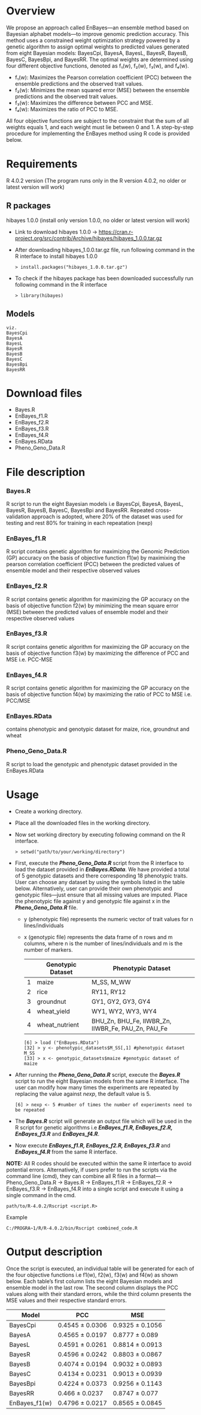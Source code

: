 # Overview
We propose an approach called EnBayes—an ensemble method based on Bayesian alphabet models—to improve genomic prediction accuracy. This method uses a constrained weight optimization strategy powered by a genetic algorithm to assign optimal weights to predicted values generated from eight Bayesian models: BayesCpi, BayesA, BayesL, BayesR, BayesB, BayesC, BayesBpi, and BayesRR. The optimal weights are determined using four different objective functions, denoted as f₁(w), f₂(w), f₃(w), and f₄(w).

- f₁(w): Maximizes the Pearson correlation coefficient (PCC) between the ensemble predictions and the observed trait values.
- f₂(w): Minimizes the mean squared error (MSE) between the ensemble predictions and the observed trait values.
- f₃(w): Maximizes the difference between PCC and MSE.
- f₄(w): Maximizes the ratio of PCC to MSE.

All four objective functions are subject to the constraint that the sum of all weights equals 1, and each weight must lie between 0 and 1. A step-by-step procedure for implementing the EnBayes method using R code is provided below.

# Requirements
R 4.0.2 version (The program runs only in the R version 4.0.2, no older or latest version will work)

## R packages
hibayes 1.0.0 (install only version 1.0.0, no older or latest version will work)
- Link to download hibayes 1.0.0 -> https://cran.r-project.org/src/contrib/Archive/hibayes/hibayes_1.0.0.tar.gz
- After downloading hibayes_1.0.0.tar.gz file, run following command in the R interface to install hibayes 1.0.0

      > install.packages("hibayes_1.0.0.tar.gz")
             
- To check if the hibayes package has been downloaded successfully run following command in the R interface

      > library(hibayes)
    
## Models
    viz.
    BayesCpi
    BayesA
    BayesL
    BayesR
    BayesB
    BayesC
    BayesBpi
    BayesRR

# Download files
- Bayes.R
- EnBayes_f1.R
- EnBayes_f2.R
- EnBayes_f3.R
- EnBayes_f4.R
- EnBayes.RData
- Pheno_Geno_Data.R

# File description
### Bayes.R
R script to run the eight Bayesian models i.e BayesCpi, BayesA, BayesL, BayesR, BayesB, BayesC, BayesBpi and BayesRR. Repeated cross-validation approach is adopted, where 20% of the dataset was used for testing and rest 80% for training in each repeatation (nexp)

### EnBayes_f1.R
R script contains genetic algorithm for maximizing the Genomic Prediction (GP) accuracy on the basis of objective function f1(w) by maximixing the pearson correlation coefficient (PCC) between the predicted values of ensemble model and their respective observed values

### EnBayes_f2.R
R script contains genetic algorithm for maximizing the GP accuracy on the basis of objective function f2(w) by minimizing the mean square error (MSE) between the predicted values of ensemble model and their respective observed values

### EnBayes_f3.R
R script contains genetic algorithm for maximizing the GP accuracy on the basis of objective function f3(w) by maximizing the difference of PCC and MSE i.e. PCC-MSE

### EnBayes_f4.R
R script contains genetic algorithm for maximizing the GP accuracy on the basis of objective function f4(w) by maximizing the ratio of PCC to MSE i.e. PCC/MSE

### EnBayes.RData
contains phenotypic and genotypic dataset for maize, rice, groundnut and wheat

### Pheno_Geno_Data.R
R script to load the genotypic and phenotypic dataset provided in the EnBayes.RData

# Usage 
- Create a working directory.
- Place all the downloaded files in the working directory.
- Now set working directory by executing following command on the R interface.

      > setwd("path/to/your/working/directory")
- First, execute the _**Pheno_Geno_Data.R**_ script from the R interface to load the dataset provided in _**EnBayes.RData**_. We have provided a total of 5 genotypic datasets and there corresponding 18 phenotypic traits. User can choose any dataset by using the symbols listed in the table below. Alternatively, user can provide their own phenotypic and genotypic files—just ensure that all missing values are imputed. Place the phenotypic file against y and genotypic file against x in the _**Pheno_Geno_Data.R**_ file.

    - y (phenotypic file) represents the numeric vector of trait values for n lines/individuals
    - x (genotypic file) represents the data frame of n rows and m columns, where n is the number of lines/individuals and m is the number of markers.

      | |Genotypic Dataset|Phenotypic Dataset|
      |---|---|---|
      |1|maize|M_SS, M_WW|
      |2|rice|RY11, RY12|
      |3|groundnut|GY1, GY2, GY3, GY4|
      |4|wheat_yield|WY1, WY2, WY3, WY4|
      |4|wheat_nutrient|BHU_Zn, BHU_Fe, IIWBR_Zn, IIWBR_Fe, PAU_Zn, PAU_Fe|

          [6] > load ("EnBayes.RData")
          [32] > y <- phenotypic_datasets$M_SS[,1] #phenotypic dataset M_SS 
          [33] > x <- genotypic_datasets$maize #genotypic dataset of maize
  
- After running the _**Pheno_Geno_Data.R**_ script, execute the _**Bayes.R**_ script to run the eight Bayesian models from the same R interface. The user can modify how many times the experiments are repeated by replacing the value against _nexp_, the default value is 5.

      [6] > nexp <- 5 #number of times the number of experiments need to be repeated

- The _**Bayes.R**_ script will generate an output file which will be used in the R script for genetic algorithms i.e _**EnBayes_f1.R, EnBayes_f2.R, EnBayes_f3.R**_ and _**EnBayes_f4.R**_.
- Now execute _**EnBayes_f1.R, EnBayes_f2.R, EnBayes_f3.R**_ and _**EnBayes_f4.R**_ from the same R interface.
   
**NOTE:** All R codes should be executed within the same R interface to avoid potential errors. Alternatively, if users prefer to run the scripts via the command line (cmd), they can combine all R files in a format—Pheno_Geno_Data.R → Bayes.R → EnBayes_f1.R → EnBayes_f2.R → EnBayes_f3.R → EnBayes_f4.R into a single script and execute it using a single command in the cmd.

    path/to/R-4.0.2/Rscript <script.R>
        
Example 
      
    C:/PROGRA~1/R/R-4.0.2/bin/Rscript combined_code.R

# Output description
Once the script is executed, an individual table will be generated for each of the four objective functions i.e f1(w), f2(w), f3(w) and f4(w) as shown below. Each table’s first column lists the eight Bayesian models and ensemble model in the last row. The second column displays the PCC values along with their standard errors, while the third column presents the MSE values and their respective standard errors.

|Model|PCC|MSE|
|---|---|---| 
|BayesCpi|0.4545 ± 0.0306|0.9325 ± 0.1056|
|BayesA|0.4565 ± 0.0197|0.8777 ± 0.089|
|BayesL|0.4591 ± 0.0261|0.8814 ± 0.0913|
|BayesR|0.4596 ± 0.0242|0.8803 ± 0.0867|
|BayesB|0.4074 ± 0.0194|0.9032 ± 0.0893|
|BayesC|0.4134 ± 0.0231|0.9013 ± 0.0939|
|BayesBpi|0.4224 ± 0.0373|0.9256 ± 0.1143|
|BayesRR|0.466 ± 0.0237|0.8747 ± 0.077|
|EnBayes_f1(w)|0.4796 ± 0.0217|0.8565 ± 0.0845|
